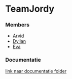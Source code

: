 # TeamJordy

### Members
- [Arvid](/members/arvid.md)
- [Dyllan](/members/dyllan.md)
- [Eva](/members/eva.md)

### Documentatie
[link naar documentatie folder](./doc/index.md)
